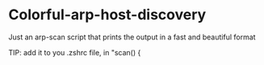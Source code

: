 # Colorful-arp-host-discovery
Just an arp-scan script that prints the output in a fast and beautiful format

TIP: add it to you .zshrc file, in "scan() { <script> }" format

